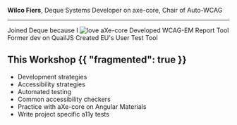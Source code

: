 **Wilco Fiers**,
Deque Systems
Developer on axe-core,
Chair of Auto-WCAG

---
Joined Deque because I ![love](img/heart.png) aXe-core
Developed WCAG-EM Report Tool
Former dev on QuailJS
Created EU's User Test Tool

## This Workshop {{ "fragmented": true }}
- Development strategies
- Accessibility strategies
- Automated testing
- Common accessibility checkers
- Practice with aXe-core on Angular Materials
- Write project specific a11y tests
